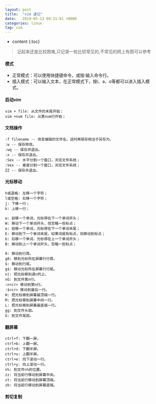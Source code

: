 ```yaml
---
layout: post
title:  "vim 速记"
date:   2019-05-13 09:31:01 +0800
categories: linux
tag: vim
---
```


* content
{:toc}

>记起来还是比较困难,只记录一些比较常见的,不常见的网上有图可以参考


#### 模式
- 正常模式：可以使用快捷键命令，或按:输入命令行。
- 插入模式：可以输入文本，在正常模式下，按i、a、o等都可以进入插入模式。

#### 启动vim
```
vim + file: 从文件的末尾开始；
vim +num file: 从第num行开始；
```
#### 文档操作
```
:f filename -- 改变编辑的文件名，这时再保存相当于另存为。
:w -- 保存修改。
:wq -- 保存并退出。
:x -- 保存并退出。
:Sex -- 水平分割一个窗口，浏览文件系统；
:Vex -- 垂直分割一个窗口，浏览文件系统；
ZZ -- 保存并退出。
```
#### 光标移动 
```
h或退格: 左移一个字符；
l或空格: 右移一个字符；
j: 下移一行；
k: 上移一行；

w: 前移一个单词，光标停在下一个单词开头；
W: 移动下一个单词开头，但忽略一些标点；
e: 前移一个单词，光标停在下一个单词末尾；
E: 移动到下一个单词末尾，如果词尾有标点，则移动到标点；
b: 后移一个单词，光标停在上一个单词开头；
B: 移动到上一个单词开头，忽略一些标点；

0: 移动到行首。
g0: 移到光标所在屏幕行行首。
$: 移动到行尾。
g$: 移动光标所在屏幕行行尾。
n|: 把光标移到递n列上。
nG: 到文件第n行。
:n<cr> 移动到第n行。
:$<cr> 移动到最后一行。
H: 把光标移到屏幕最顶端一行。
M: 把光标移到屏幕中间一行。
L: 把光标移到屏幕最底端一行。
gg: 到文件头部。
G: 到文件尾部。
```
#### 翻屏幕
```
ctrl+f: 下翻一屏。
ctrl+b: 上翻一屏。
ctrl+d: 下翻半屏。
ctrl+u: 上翻半屏。
ctrl+e: 向下滚动一行。
ctrl+y: 向上滚动一行。
n%: 到文件n%的位置。
zz: 将当前行移动到屏幕中央。
zt: 将当前行移动到屏幕顶端。
zb: 将当前行移动到屏幕底端。
```
#### 剪切复制